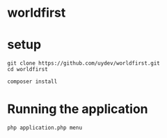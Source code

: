 # worldfirst

# setup
```
git clone https://github.com/uydev/worldfirst.git
cd worldfirst
```

``` 
composer install
```

# Running the application
```
php application.php menu
```

